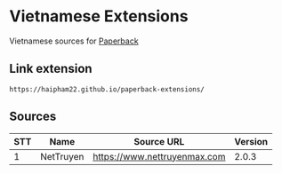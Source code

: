 # Vietnamese Extensions

Vietnamese sources for [Paperback](https://paperback.moe/)

## Link extension

```
https://haipham22.github.io/paperback-extensions/
```

## Sources

| STT | Name      | Source URL                   | Version |
|-----|-----------|------------------------------|---------|
| 1   | NetTruyen | https://www.nettruyenmax.com | 2.0.3   |
